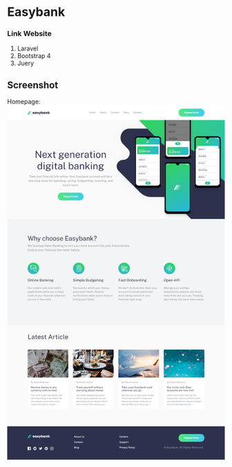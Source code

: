 # Easybank

### Link Website
1. Laravel
2. Bootstrap 4
3. Juery

## Screenshot
Homepage:
![Homepage](./src/images/homepage.png)